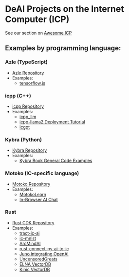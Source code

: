 # DeAI Projects on the Internet Computer (ICP)

See our section on [Awesome ICP](https://github.com/dfinity/awesome-internet-computer?tab=readme-ov-file#ai)

## Examples by programming language:

### Azle (TypeScript)
- [Azle Repository](https://github.com/demergent-labs/azle)
- Examples:
  - [tensorflow.js](https://github.com/carlosarturoceron/decentAI)

### icpp (C++)
- [icpp Repository](https://github.com/icppWorld/icpp-pro)
- Examples:
  - [icpp_llm](https://github.com/icppWorld/icpp_llm)
  - [icpp-llama2 Deployment Tutorial](https://github.com/icppWorld/icpp_llm/tree/main/llama2_c)
  - [icgpt](https://github.com/icppWorld/icgpt)

### Kybra (Python)
- [Kybra Repository](https://github.com/demergent-labs/kybra)
- Examples:
  - [Kybra Book General Code Examples](https://demergent-labs.github.io/kybra/examples.html)

### Motoko (IC-specific language)
- [Motoko Repository](https://github.com/dfinity/motoko)
- Examples:
  - [MotokoLearn](https://github.com/ildefons/motokolearn)
  - [In-Browser AI Chat](https://github.com/patnorris/DecentralizedAIonIC)

### Rust
- [Rust CDK Repository](https://github.com/dfinity/cdk-rs)
- Examples:
  - [tract-ic-ai](https://github.com/modclub-app/tract-ic-ai)
  - [ic-mnist](https://github.com/smallstepman/ic-mnist)
  - [ArcMindAI](https://github.com/arcmindai/arcmindai)
  - [rust-connect-py-ai-to-ic](https://github.com/modclub-app/rust-connect-py-ai-to-ic)
  - [Juno integrating OpenAI](https://github.com/peterpeterparker/juno-openai/tree/main)
  - [UncensoredGreats](https://github.com/UncensoredGreats/core)
  - [ELNA VectorDB](https://github.com/elna-ai/elna-vector-db)
  - [Kinic VectorDB](https://github.com/ClankPan/ic-vectune)